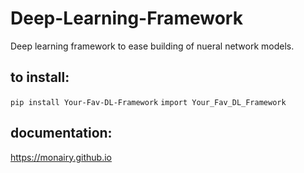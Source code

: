 # Deep-Learning-Framework 
Deep learning framework to ease building of nueral network models.

## to install: ##
``` pip install Your-Fav-DL-Framework ```
``` import Your_Fav_DL_Framework ```


## documentation:
https://monairy.github.io
